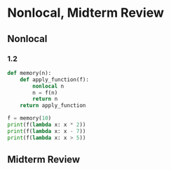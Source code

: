 # Nonlocal, Midterm Review

## Nonlocal

### 1.2

```python
def memory(n):
    def apply_function(f):
        nonlocal n
        n = f(n)
        return n
    return apply_function

f = memory(10)
print(f(lambda x: x * 2))
print(f(lambda x: x - 7))
print(f(lambda x: x > 5))
```



## Midterm Review

